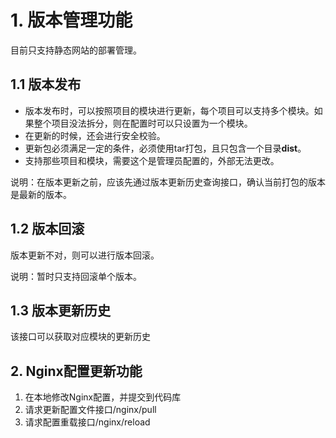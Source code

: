 # 1. 版本管理功能

目前只支持静态网站的部署管理。

## 1.1 版本发布

- 版本发布时，可以按照项目的模块进行更新，每个项目可以支持多个模块。如果整个项目没法拆分，则在配置时可以只设置为一个模块。
- 在更新的时候，还会进行安全校验。
- 更新包必须满足一定的条件，必须使用tar打包，且只包含一个目录**dist**。
- 支持那些项目和模块，需要这个是管理员配置的，外部无法更改。

说明：在版本更新之前，应该先通过版本更新历史查询接口，确认当前打包的版本是最新的版本。

## 1.2 版本回滚

版本更新不对，则可以进行版本回滚。

说明：暂时只支持回滚单个版本。

## 1.3 版本更新历史

该接口可以获取对应模块的更新历史

## 2. Nginx配置更新功能

1. 在本地修改Nginx配置，并提交到代码库
2. 请求更新配置文件接口/nginx/pull
3. 请求配置重载接口/nginx/reload
